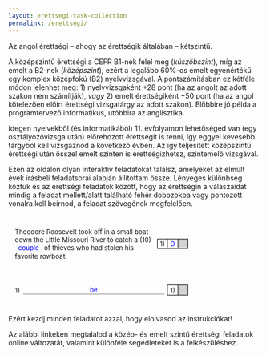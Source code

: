 ```yaml
---
layout: erettsegi-task-collection
permalink: /erettsegi/
---
```

Az angol érettségi – ahogy az érettségik általában – kétszintű.

A középszintű érettségi a CEFR B1-nek felel meg (<i>küszöbszint</i>), míg az emelt a B2-nek (<i>középszint</i>), ezért a legalább 60%-os emelt egyenértékű egy komplex középfokú (B2) nyelvvizsgával. A pontszámításban ez kétféle módon jelenhet meg: 1) nyelvvizsgaként +28 pont (ha az angolt az adott szakon nem számítják), <i>vagy</i> 2) emelt érettségiként +50 pont (ha az angol kötelezően előírt érettségi vizsgatárgy az adott szakon). Előbbire jó példa a programtervező informatikus, utóbbira az anglisztika.

Idegen nyelvekből (és informatikából) 11. évfolyamon lehetőséged van (egy osztályozóvizsga után) előrehozott érettségit is tenni, így eggyel kevesebb tárgyból kell vizsgáznod a következő évben. Az így teljesített középszintű érettségi után ősszel emelt szinten is érettségizhetsz, szintemelő vizsgával.

Ezen az oldalon olyan interaktív feladatokat találsz, amelyeket az elmúlt évek írásbeli feladatsorai alapján állítottam össze. Lényeges különbség köztük és az érettségi feladatok között, hogy az érettségin a válaszaidat mindig a feladat mellett/alatt található fehér dobozokba vagy pontozott vonalra kell beírnod, a feladat szövegének megfelelően.

<div style="font-size:small;display:flex;width:70%;align-items:center;padding:1.5em 0.5em">
    <div style="flex:1 1 auto;padding:0.5em">
        Theodore Roosevelt took off in a small boat down the Little Missouri River
        to catch a (10) <div style="display:inline-block;border-bottom: 1pt black solid;padding: 0 0.5em;color:blue">couple</div> of thieves who had stolen his favorite rowboat.
    </div>
    <div style="flex:1 0 auto;display:table;border-collapse:collapse;">
        <div style="display:table-cell;width:1.5em;height:1.5em;border: 1pt black solid;text-align:center;vertical-align:middle">
            1)
        </div>
        <div style="display:table-cell;width:1.5em;height:1.5em;border: 1pt black solid;color:blue;text-align:center;vertical-align:middle">D
        </div>
        <div style="display:table-cell;width:1.5em;height:1.5em;border: 1pt black solid;background-color:lightgray">
        </div>
    </div>
</div>

<div style="font-size:small;display:flex;width:70%;align-items:center;padding:1.5em 0.5em">
	<div style="flex-basis:auto;padding:0.5em">1)</div>
    <div style="flex:1 1 auto;margin:0 0.5em 0 0;text-align:center;border-bottom:1pt black dotted;color:blue">
    be
    </div>
    <div style="flex-basis:auto;display:table;border-collapse:collapse;padding-left:0.5em">
        <div style="display:table-cell;width:1.5em;height:1.5em;border: 1pt black solid;text-align:center;vertical-align:middle">
            1)
        </div>
        <div style="display:table-cell;width:1.5em;height:1.5em;border: 1pt black solid;background-color:lightgray">
        </div>
    </div>
</div>

Ezért kezdj minden feladatot azzal, hogy elolvasod az instrukciókat!

Az alábbi linkeken megtalálod a közép- és emelt szintű érettségi feladatok online változatát, valamint különféle segédleteket is a felkészüléshez.
